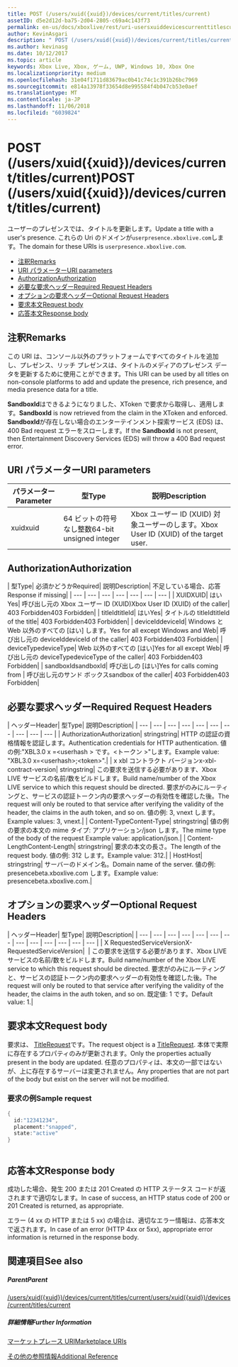 ```yaml
---
title: POST (/users/xuid({xuid})/devices/current/titles/current)
assetID: d5e2d12d-ba75-2d04-2805-c69a4c143f73
permalink: en-us/docs/xboxlive/rest/uri-usersxuiddevicescurrenttitlescurrentpost.html
author: KevinAsgari
description: " POST (/users/xuid({xuid})/devices/current/titles/current)"
ms.author: kevinasg
ms.date: 10/12/2017
ms.topic: article
keywords: Xbox Live, Xbox, ゲーム, UWP, Windows 10, Xbox One
ms.localizationpriority: medium
ms.openlocfilehash: 31e04f1711d83679ac0b41c74c1c391b26bc7969
ms.sourcegitcommit: e814a13978f33654d8e995584f4b047cb53e0aef
ms.translationtype: MT
ms.contentlocale: ja-JP
ms.lasthandoff: 11/06/2018
ms.locfileid: "6039824"
---
```

# <a name="post-usersxuidxuiddevicescurrenttitlescurrent"></a><span data-ttu-id="2adad-104">POST (/users/xuid({xuid})/devices/current/titles/current)</span><span class="sxs-lookup"><span data-stu-id="2adad-104">POST (/users/xuid({xuid})/devices/current/titles/current)</span></span>
<span data-ttu-id="2adad-105">ユーザーのプレゼンスでは、タイトルを更新します。</span><span class="sxs-lookup"><span data-stu-id="2adad-105">Update a title with a user's presence.</span></span> <span data-ttu-id="2adad-106">これらの Uri のドメインが`userpresence.xboxlive.com`します。</span><span class="sxs-lookup"><span data-stu-id="2adad-106">The domain for these URIs is `userpresence.xboxlive.com`.</span></span>
 
  * [<span data-ttu-id="2adad-107">注釈</span><span class="sxs-lookup"><span data-stu-id="2adad-107">Remarks</span></span>](#ID4EV)
  * [<span data-ttu-id="2adad-108">URI パラメーター</span><span class="sxs-lookup"><span data-stu-id="2adad-108">URI parameters</span></span>](#ID4EEB)
  * [<span data-ttu-id="2adad-109">Authorization</span><span class="sxs-lookup"><span data-stu-id="2adad-109">Authorization</span></span>](#ID4EPB)
  * [<span data-ttu-id="2adad-110">必要な要求ヘッダー</span><span class="sxs-lookup"><span data-stu-id="2adad-110">Required Request Headers</span></span>](#ID4ENE)
  * [<span data-ttu-id="2adad-111">オプションの要求ヘッダー</span><span class="sxs-lookup"><span data-stu-id="2adad-111">Optional Request Headers</span></span>](#ID4ERG)
  * [<span data-ttu-id="2adad-112">要求本文</span><span class="sxs-lookup"><span data-stu-id="2adad-112">Request body</span></span>](#ID4ERH)
  * [<span data-ttu-id="2adad-113">応答本文</span><span class="sxs-lookup"><span data-stu-id="2adad-113">Response body</span></span>](#ID4EKAAC)
 
<a id="ID4EV"></a>

 
## <a name="remarks"></a><span data-ttu-id="2adad-114">注釈</span><span class="sxs-lookup"><span data-stu-id="2adad-114">Remarks</span></span>
 
<span data-ttu-id="2adad-115">この URI は、コンソール以外のプラットフォームですべてのタイトルを追加し、プレゼンス、リッチ プレゼンスは、タイトルのメディアのプレゼンス データを更新するために使用ことができます。</span><span class="sxs-lookup"><span data-stu-id="2adad-115">This URI can be used by all titles on non-console platforms to add and update the presence, rich presence, and media presence data for a title.</span></span>
 
<span data-ttu-id="2adad-116">**SandboxId**はできるようになりました、XToken で要求から取得し、適用します。</span><span class="sxs-lookup"><span data-stu-id="2adad-116">**SandboxId** is now retrieved from the claim in the XToken and enforced.</span></span> <span data-ttu-id="2adad-117">**SandboxId**が存在しない場合のエンターテインメント探索サービス (EDS) は、400 Bad request エラーをスローします。</span><span class="sxs-lookup"><span data-stu-id="2adad-117">If the **SandboxId** is not present, then Entertainment Discovery Services (EDS) will throw a 400 Bad request error.</span></span>
  
<a id="ID4EEB"></a>

 
## <a name="uri-parameters"></a><span data-ttu-id="2adad-118">URI パラメーター</span><span class="sxs-lookup"><span data-stu-id="2adad-118">URI parameters</span></span>
 
| <span data-ttu-id="2adad-119">パラメーター</span><span class="sxs-lookup"><span data-stu-id="2adad-119">Parameter</span></span>| <span data-ttu-id="2adad-120">型</span><span class="sxs-lookup"><span data-stu-id="2adad-120">Type</span></span>| <span data-ttu-id="2adad-121">説明</span><span class="sxs-lookup"><span data-stu-id="2adad-121">Description</span></span>| 
| --- | --- | --- | 
| <span data-ttu-id="2adad-122">xuid</span><span class="sxs-lookup"><span data-stu-id="2adad-122">xuid</span></span>| <span data-ttu-id="2adad-123">64 ビットの符号なし整数</span><span class="sxs-lookup"><span data-stu-id="2adad-123">64-bit unsigned integer</span></span>| <span data-ttu-id="2adad-124">Xbox ユーザー ID (XUID) 対象ユーザーのします。</span><span class="sxs-lookup"><span data-stu-id="2adad-124">Xbox User ID (XUID) of the target user.</span></span>| 
  
<a id="ID4EPB"></a>

 
## <a name="authorization"></a><span data-ttu-id="2adad-125">Authorization</span><span class="sxs-lookup"><span data-stu-id="2adad-125">Authorization</span></span>
 
| <span data-ttu-id="2adad-126">型</span><span class="sxs-lookup"><span data-stu-id="2adad-126">Type</span></span>| <span data-ttu-id="2adad-127">必須かどうか</span><span class="sxs-lookup"><span data-stu-id="2adad-127">Required</span></span>| <span data-ttu-id="2adad-128">説明</span><span class="sxs-lookup"><span data-stu-id="2adad-128">Description</span></span>| <span data-ttu-id="2adad-129">不足している場合、応答</span><span class="sxs-lookup"><span data-stu-id="2adad-129">Response if missing</span></span>| 
| --- | --- | --- | --- | --- | --- | --- | 
| <span data-ttu-id="2adad-130">XUID</span><span class="sxs-lookup"><span data-stu-id="2adad-130">XUID</span></span>| <span data-ttu-id="2adad-131">はい</span><span class="sxs-lookup"><span data-stu-id="2adad-131">Yes</span></span>| <span data-ttu-id="2adad-132">呼び出し元の Xbox ユーザー ID (XUID)</span><span class="sxs-lookup"><span data-stu-id="2adad-132">Xbox User ID (XUID) of the caller</span></span>| <span data-ttu-id="2adad-133">403 Forbidden</span><span class="sxs-lookup"><span data-stu-id="2adad-133">403 Forbidden</span></span>| 
| <span data-ttu-id="2adad-134">titleId</span><span class="sxs-lookup"><span data-stu-id="2adad-134">titleId</span></span>| <span data-ttu-id="2adad-135">はい</span><span class="sxs-lookup"><span data-stu-id="2adad-135">Yes</span></span>| <span data-ttu-id="2adad-136">タイトルの titleId</span><span class="sxs-lookup"><span data-stu-id="2adad-136">titleId of the title</span></span>| <span data-ttu-id="2adad-137">403 Forbidden</span><span class="sxs-lookup"><span data-stu-id="2adad-137">403 Forbidden</span></span>| 
| <span data-ttu-id="2adad-138">deviceId</span><span class="sxs-lookup"><span data-stu-id="2adad-138">deviceId</span></span>| <span data-ttu-id="2adad-139">Windows と Web 以外のすべての [はい] します。</span><span class="sxs-lookup"><span data-stu-id="2adad-139">Yes for all except Windows and Web</span></span>| <span data-ttu-id="2adad-140">呼び出し元の deviceId</span><span class="sxs-lookup"><span data-stu-id="2adad-140">deviceId of the caller</span></span>| <span data-ttu-id="2adad-141">403 Forbidden</span><span class="sxs-lookup"><span data-stu-id="2adad-141">403 Forbidden</span></span>| 
| <span data-ttu-id="2adad-142">deviceType</span><span class="sxs-lookup"><span data-stu-id="2adad-142">deviceType</span></span>| <span data-ttu-id="2adad-143">Web 以外のすべての [はい]</span><span class="sxs-lookup"><span data-stu-id="2adad-143">Yes for all except Web</span></span>| <span data-ttu-id="2adad-144">呼び出し元の deviceType</span><span class="sxs-lookup"><span data-stu-id="2adad-144">deviceType of the caller</span></span>| <span data-ttu-id="2adad-145">403 Forbidden</span><span class="sxs-lookup"><span data-stu-id="2adad-145">403 Forbidden</span></span>| 
| <span data-ttu-id="2adad-146">sandboxId</span><span class="sxs-lookup"><span data-stu-id="2adad-146">sandboxId</span></span>| <span data-ttu-id="2adad-147">呼び出しの [はい]</span><span class="sxs-lookup"><span data-stu-id="2adad-147">Yes for calls coming from</span></span> | <span data-ttu-id="2adad-148">呼び出し元のサンド ボックス</span><span class="sxs-lookup"><span data-stu-id="2adad-148">sandbox of the caller</span></span>| <span data-ttu-id="2adad-149">403 Forbidden</span><span class="sxs-lookup"><span data-stu-id="2adad-149">403 Forbidden</span></span>| 
  
<a id="ID4ENE"></a>

 
## <a name="required-request-headers"></a><span data-ttu-id="2adad-150">必要な要求ヘッダー</span><span class="sxs-lookup"><span data-stu-id="2adad-150">Required Request Headers</span></span>
 
| <span data-ttu-id="2adad-151">ヘッダー</span><span class="sxs-lookup"><span data-stu-id="2adad-151">Header</span></span>| <span data-ttu-id="2adad-152">型</span><span class="sxs-lookup"><span data-stu-id="2adad-152">Type</span></span>| <span data-ttu-id="2adad-153">説明</span><span class="sxs-lookup"><span data-stu-id="2adad-153">Description</span></span>| 
| --- | --- | --- | --- | --- | --- | --- | --- | --- | --- | 
| <span data-ttu-id="2adad-154">Authorization</span><span class="sxs-lookup"><span data-stu-id="2adad-154">Authorization</span></span>| <span data-ttu-id="2adad-155">string</span><span class="sxs-lookup"><span data-stu-id="2adad-155">string</span></span>| <span data-ttu-id="2adad-156">HTTP の認証の資格情報を認証します。</span><span class="sxs-lookup"><span data-stu-id="2adad-156">Authentication credentials for HTTP authentication.</span></span> <span data-ttu-id="2adad-157">値の例:"XBL3.0 x =&lt;userhash > です。&lt;トークン >"します。</span><span class="sxs-lookup"><span data-stu-id="2adad-157">Example value: "XBL3.0 x=&lt;userhash>;&lt;token>".</span></span>| 
| <span data-ttu-id="2adad-158">x xbl コントラクト バージョン</span><span class="sxs-lookup"><span data-stu-id="2adad-158">x-xbl-contract-version</span></span>| <span data-ttu-id="2adad-159">string</span><span class="sxs-lookup"><span data-stu-id="2adad-159">string</span></span>| <span data-ttu-id="2adad-160">この要求を送信する必要があります、Xbox LIVE サービスの名前/数をビルドします。</span><span class="sxs-lookup"><span data-stu-id="2adad-160">Build name/number of the Xbox LIVE service to which this request should be directed.</span></span> <span data-ttu-id="2adad-161">要求がのみにルーティングと、サービスの認証トークン内の要求ヘッダーの有効性を確認した後。</span><span class="sxs-lookup"><span data-stu-id="2adad-161">The request will only be routed to that service after verifying the validity of the header, the claims in the auth token, and so on.</span></span> <span data-ttu-id="2adad-162">値の例: 3, vnext します。</span><span class="sxs-lookup"><span data-stu-id="2adad-162">Example values: 3, vnext.</span></span>| 
| <span data-ttu-id="2adad-163">Content-Type</span><span class="sxs-lookup"><span data-stu-id="2adad-163">Content-Type</span></span>| <span data-ttu-id="2adad-164">string</span><span class="sxs-lookup"><span data-stu-id="2adad-164">string</span></span>| <span data-ttu-id="2adad-165">値の例の要求の本文の mime タイプ: アプリケーション/json します。</span><span class="sxs-lookup"><span data-stu-id="2adad-165">The mime type of the body of the request Example value: application/json.</span></span>| 
| <span data-ttu-id="2adad-166">Content-Length</span><span class="sxs-lookup"><span data-stu-id="2adad-166">Content-Length</span></span>| <span data-ttu-id="2adad-167">string</span><span class="sxs-lookup"><span data-stu-id="2adad-167">string</span></span>| <span data-ttu-id="2adad-168">要求の本文の長さ。</span><span class="sxs-lookup"><span data-stu-id="2adad-168">The length of the request body.</span></span> <span data-ttu-id="2adad-169">値の例: 312 します。</span><span class="sxs-lookup"><span data-stu-id="2adad-169">Example value: 312.</span></span>| 
| <span data-ttu-id="2adad-170">Host</span><span class="sxs-lookup"><span data-stu-id="2adad-170">Host</span></span>| <span data-ttu-id="2adad-171">string</span><span class="sxs-lookup"><span data-stu-id="2adad-171">string</span></span>| <span data-ttu-id="2adad-172">サーバーのドメイン名。</span><span class="sxs-lookup"><span data-stu-id="2adad-172">Domain name of the server.</span></span> <span data-ttu-id="2adad-173">値の例: presencebeta.xboxlive.com します。</span><span class="sxs-lookup"><span data-stu-id="2adad-173">Example value: presencebeta.xboxlive.com.</span></span>| 
  
<a id="ID4ERG"></a>

 
## <a name="optional-request-headers"></a><span data-ttu-id="2adad-174">オプションの要求ヘッダー</span><span class="sxs-lookup"><span data-stu-id="2adad-174">Optional Request Headers</span></span>
 
| <span data-ttu-id="2adad-175">ヘッダー</span><span class="sxs-lookup"><span data-stu-id="2adad-175">Header</span></span>| <span data-ttu-id="2adad-176">型</span><span class="sxs-lookup"><span data-stu-id="2adad-176">Type</span></span>| <span data-ttu-id="2adad-177">説明</span><span class="sxs-lookup"><span data-stu-id="2adad-177">Description</span></span>| 
| --- | --- | --- | --- | --- | --- | --- | --- | --- | --- | --- | --- | --- | 
| <span data-ttu-id="2adad-178">X RequestedServiceVersion</span><span class="sxs-lookup"><span data-stu-id="2adad-178">X-RequestedServiceVersion</span></span>|  | <span data-ttu-id="2adad-179">この要求を送信する必要があります、Xbox LIVE サービスの名前/数をビルドします。</span><span class="sxs-lookup"><span data-stu-id="2adad-179">Build name/number of the Xbox LIVE service to which this request should be directed.</span></span> <span data-ttu-id="2adad-180">要求がのみにルーティングと、サービスの認証トークン内の要求ヘッダーの有効性を確認した後。</span><span class="sxs-lookup"><span data-stu-id="2adad-180">The request will only be routed to that service after verifying the validity of the header, the claims in the auth token, and so on.</span></span> <span data-ttu-id="2adad-181">既定値: 1 です。</span><span class="sxs-lookup"><span data-stu-id="2adad-181">Default value: 1.</span></span>| 
  
<a id="ID4ERH"></a>

 
## <a name="request-body"></a><span data-ttu-id="2adad-182">要求本文</span><span class="sxs-lookup"><span data-stu-id="2adad-182">Request body</span></span>
 
<span data-ttu-id="2adad-183">要求は、 [TitleRequest](../../json/json-titlerequest.md)です。</span><span class="sxs-lookup"><span data-stu-id="2adad-183">The request object is a [TitleRequest](../../json/json-titlerequest.md).</span></span> <span data-ttu-id="2adad-184">本体で実際に存在するプロパティのみが更新されます。</span><span class="sxs-lookup"><span data-stu-id="2adad-184">Only the properties actually present in the body are updated.</span></span> <span data-ttu-id="2adad-185">任意のプロパティは、本文の一部ではないが、上に存在するサーバーは変更されません。</span><span class="sxs-lookup"><span data-stu-id="2adad-185">Any properties that are not part of the body but exist on the server will not be modified.</span></span>
 
<a id="ID4EAAAC"></a>

 
### <a name="sample-request"></a><span data-ttu-id="2adad-186">要求の例</span><span class="sxs-lookup"><span data-stu-id="2adad-186">Sample request</span></span>
 

```cpp
{
  id:"12341234",
  placement:"snapped",
  state:"active"
}
      
```

   
<a id="ID4EKAAC"></a>

 
## <a name="response-body"></a><span data-ttu-id="2adad-187">応答本文</span><span class="sxs-lookup"><span data-stu-id="2adad-187">Response body</span></span>
 
<span data-ttu-id="2adad-188">成功した場合、発生 200 または 201 Created の HTTP ステータス コードが返されますで適切なします。</span><span class="sxs-lookup"><span data-stu-id="2adad-188">In case of success, an HTTP status code of 200 or 201 Created is returned, as appropriate.</span></span>
 
<span data-ttu-id="2adad-189">エラー (4 xx の HTTP または 5 xx) の場合は、適切なエラー情報は、応答本文で返されます。</span><span class="sxs-lookup"><span data-stu-id="2adad-189">In case of an error (HTTP 4xx or 5xx), appropriate error information is returned in the response body.</span></span>
  
<a id="ID4EVAAC"></a>

 
## <a name="see-also"></a><span data-ttu-id="2adad-190">関連項目</span><span class="sxs-lookup"><span data-stu-id="2adad-190">See also</span></span>
 
<a id="ID4EXAAC"></a>

 
##### <a name="parent"></a><span data-ttu-id="2adad-191">Parent</span><span class="sxs-lookup"><span data-stu-id="2adad-191">Parent</span></span> 

[<span data-ttu-id="2adad-192">/users/xuid({xuid})/devices/current/titles/current</span><span class="sxs-lookup"><span data-stu-id="2adad-192">/users/xuid({xuid})/devices/current/titles/current</span></span>](uri-usersxuiddevicescurrenttitlescurrent.md)

  
<a id="ID4EBBAC"></a>

 
##### <a name="further-information"></a><span data-ttu-id="2adad-193">詳細情報</span><span class="sxs-lookup"><span data-stu-id="2adad-193">Further Information</span></span> 

[<span data-ttu-id="2adad-194">マーケットプレース URI</span><span class="sxs-lookup"><span data-stu-id="2adad-194">Marketplace URIs</span></span>](../marketplace/atoc-reference-marketplace.md)

 [<span data-ttu-id="2adad-195">その他の参照情報</span><span class="sxs-lookup"><span data-stu-id="2adad-195">Additional Reference</span></span>](../../additional/atoc-xboxlivews-reference-additional.md)

   